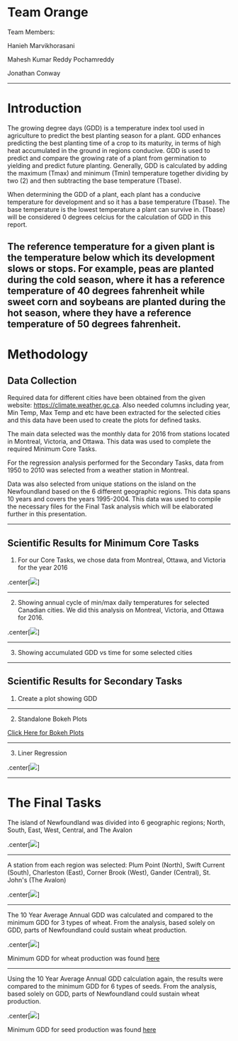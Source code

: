 # Team Orange

Team Members:

Hanieh Marvikhorasani

Mahesh Kumar Reddy Pochamreddy

Jonathan Conway

---

# Introduction

The growing degree days (GDD) is a temperature index tool used in agriculture to predict the best planting season for a plant. GDD enhances predicting the best planting time of a crop to its maturity, in terms of high heat accumulated in the ground in regions conducive. GDD is used to predict and compare the growing rate of a plant from germination to yielding and predict future planting. Generally, GDD is calculated by adding the maximum (Tmax) and minimum (Tmin) temperature together dividing by two (2) and then subtracting the base temperature (Tbase).

When determining the GDD of a plant, each plant has a conducive temperature for development and so it has a base temperature (Tbase). The base temperature is the lowest temperature a plant can survive in. (Tbase) will be considered 0 degrees celcius for the calculation of GDD in this report.

The reference temperature for a given plant is the temperature below which its development slows or stops. For example, peas are planted during the cold season, where it has a reference temperature of 40 degrees fahrenheit while sweet corn and soybeans are planted during the hot season, where they have a reference temperature of 50 degrees fahrenheit.
---

# Methodology
## Data Collection

Required  data  for  different  cities  have  been  obtained  from  the  given  website:
https://climate.weather.gc.ca.  Also needed columns including year, Min Temp,
Max  Temp  and  etc  have  been  extracted  for  the  selected  cities  and  this  data
have  been  used  to  create  the  plots  for  defined  tasks.   

The main data selected was the monthly data for 2016 from stations located in Montreal, Victoria, and Ottawa. This data was used to complete the required Minimum Core Tasks.

For the regression analysis performed for the Secondary Tasks, data from 1950 to 2010 was selected from a weather station in Montreal.

Data was also selected from unique stations on the island on the Newfoundland based on the 6 different geographic regions. This data spans 10 years and covers the years 1995-2004. This data was used to compile the necessary files for the Final Task analysis which will be elaborated further in this presentation.  

---

## Scientific Results for Minimum Core Tasks

1. For our Core Tasks, we chose data from Montreal, Ottawa, and Victoria for the year 2016

.center[<img src="http://www.cs.mun.ca/~charlesc/cmsc6950/Canada_final.jpg">]

---

2. Showing annual cycle of min/max daily temperatures for selected Canadian cities. We did this analysis on Montreal, Victoria, and Ottawa for 2016.

.center[<img src="http://www.cs.mun.ca/~charlesc/cmsc6950/MinMaxPlot.png">]

---

3. Showing accumulated GDD vs time for some selected cities

---

## Scientific Results for Secondary Tasks

1. Create a plot showing GDD

---

2. Standalone Bokeh Plots

[Click Here for Bokeh Plots](http://www.cs.mun.ca/~charlesc/cmsc6950/bokehplot.html)

---

3. Liner Regression

.center[<img src="http://www.cs.mun.ca/~charlesc/cmsc6950/LinReg.png">]

---

# The Final Tasks

The island of Newfoundland was divided into 6 geographic regions; North, South, East, West, Central, and The Avalon

.center[<img src="http://www.cs.mun.ca/~charlesc/cmsc6950/Island_of_Newfoundland_Regions_final.jpg">]

---

A station from each region was selected: Plum Point (North), Swift Current (South), Charleston (East), Corner Brook (West), Gander (Central), St. John's (The Avalon)

.center[<img src="http://www.cs.mun.ca/~charlesc/cmsc6950/Island_of_Newfoundland_final.jpg">]

---

The 10 Year Average Annual GDD was calculated and compared to the minimum GDD for 3 types of wheat. From the analysis, based solely on GDD, parts of Newfoundland could sustain wheat production.

.center[<img src="http://www.cs.mun.ca/~charlesc/cmsc6950/nlwheatplot.png">]

Minimum GDD for wheat production was found [here](http://store.msuextension.org/publications/agandnaturalresources/mt200103ag.pdf)

---

Using the 10 Year Average Annual GDD calculation again, the results were compared to the minimum GDD for 6 types of seeds. From the analysis, based solely on GDD, parts of Newfoundland could sustain wheat production.

.center[<img src="http://www.cs.mun.ca/~charlesc/cmsc6950/nlseedplot.png">]

Minimum GDD for seed production was found [here](http://store.msuextension.org/publications/agandnaturalresources/mt200103ag.pdf)
